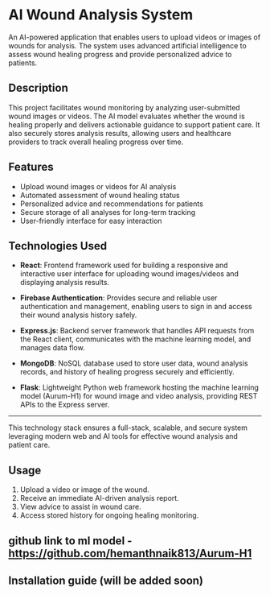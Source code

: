 # AI Wound Analysis System

An AI-powered application that enables users to upload videos or images of wounds for analysis. The system uses advanced artificial intelligence to assess wound healing progress and provide personalized advice to patients.

## Description

This project facilitates wound monitoring by analyzing user-submitted wound images or videos. The AI model evaluates whether the wound is healing properly and delivers actionable guidance to support patient care. It also securely stores analysis results, allowing users and healthcare providers to track overall healing progress over time.

## Features

- Upload wound images or videos for AI analysis  
- Automated assessment of wound healing status  
- Personalized advice and recommendations for patients  
- Secure storage of all analyses for long-term tracking  
- User-friendly interface for easy interaction

  
## Technologies Used

- **React**: Frontend framework used for building a responsive and interactive user interface for uploading wound images/videos and displaying analysis results.

- **Firebase Authentication**: Provides secure and reliable user authentication and management, enabling users to sign in and access their wound analysis history safely.

- **Express.js**: Backend server framework that handles API requests from the React client, communicates with the machine learning model, and manages data flow.

- **MongoDB**: NoSQL database used to store user data, wound analysis records, and history of healing progress securely and efficiently.

- **Flask**: Lightweight Python web framework hosting the machine learning model (Aurum-H1) for wound image and video analysis, providing REST APIs to the Express server.

---

This technology stack ensures a full-stack, scalable, and secure system leveraging modern web and AI tools for effective wound analysis and patient care.


## Usage

1. Upload a video or image of the wound.  
2. Receive an immediate AI-driven analysis report.  
3. View advice to assist in wound care.  
4. Access stored history for ongoing healing monitoring.

## github link to ml model - https://github.com/hemanthnaik813/Aurum-H1

## Installation guide (will be added soon)
